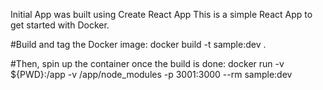 Initial App was built using Create React App
This is a simple React App to get started with Docker.

#Build and tag the Docker image:
docker build -t sample:dev .

#Then, spin up the container once the build is done:
docker run -v \${PWD}:/app -v /app/node_modules -p 3001:3000 --rm sample:dev
